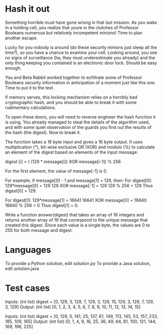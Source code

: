 Hash it out
===========

Something horrible must have gone wrong in that last mission. As you wake in a holding cell, you realize that youre in the clutches of Professor Booleans numerous but relatively incompetent minions! Time to plan another escape.

Lucky for you nobody is around (do these security minions just sleep all the time?), so you have a chance to examine your cell. Looking around, you see no signs of surveillance (ha, they must underestimate you already) and the only thing keeping you contained is an electronic door lock. Should be easy enough.

You and Beta Rabbit worked together to exfiltrate some of Professor Booleans security information in anticipation of a moment just like this one. Time to put it to the test.

If memory serves, this locking mechanism relies on a horribly bad cryptographic hash, and you should be able to break it with some rudimentary calculations.

To open these doors, you will need to reverse engineer the hash function it is using. You already managed to steal the details of the algorithm used, and with some quiet observation of the guards you find out the results of the hash (the digest). Now to break it.

The function takes a 16 byte input and gives a 16 byte output. It uses multiplication (*), bit-wise exclusive OR (XOR) and modulo (%) to calculate an element of the digest based on elements of the input message: 

digest [i] = ( (129 * message[i]) XOR message[i-1]) % 256

For the first element, the value of message[-1] is 0.

For example, if message[0] - 1 and message[1] = 129, then:
For digest[0]:
129*message[0] = 129
129 XOR message[-1] = 129
129 % 256 = 129
Thus digest[0] = 129.

For digest[1]:
129*message[1] = 16641
16641 XOR message[0] = 16640
16640 % 256 = 0
Thus digest[1] = 0.

Write a function answer(digest) that takes an array of 16 integers and returns another array of 16 that correspond to the unique message that created this digest. Since each value is a single byte, the values are 0 to 255 for both message and digest.

Languages
=========

To provide a Python solution, edit solution.py
To provide a Java solution, edit solution.java

Test cases
==========

Inputs:
    (int list) digest = [0, 129, 3, 129, 7, 129, 3, 129, 15, 129, 3, 129, 7, 129, 3, 129]
Output:
    (int list) [0, 1, 2, 3, 4, 5, 6, 7, 8, 9, 10, 11, 12, 13, 14, 15]

Inputs:
    (int list) digest = [0, 129, 5, 141, 25, 137, 61, 149, 113, 145, 53, 157, 233, 185, 109, 165]
Output:
    (int list) [0, 1, 4, 9, 16, 25, 36, 49, 64, 81, 100, 121, 144, 169, 196, 225]
